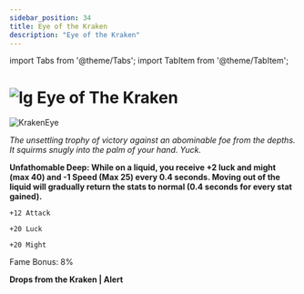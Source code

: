 ```yaml
---
sidebar_position: 34
title: Eye of the Kraken
description: "Eye of the Kraken"
---
```


import Tabs from '@theme/Tabs';
import TabItem from '@theme/TabItem';

# ![lg](https://media.discordapp.net/attachments/1118235017550778448/1152808711153262622/Legendary_Bag.png?width=67&height=67) Eye of The Kraken

![KrakenEye](https://media.discordapp.net/attachments/1153114028852396122/1160387875129544814/Eye_Of_The_Kraken.png?ex=65347a6c&is=6522056c&hm=e0c51bb61ec459cb3b162f9576b19d9734e379f42bd880f67f0e15f088109856&=&width=130&height=1300)

<i>The unsettling trophy of victory against an abominable foe from the depths. It squirms snugly into the palm of your hand. Yuck.</i>

**Unfathomable Deep: While on a liquid, you receive +2 luck and might (max 40) and -1 Speed (Max 25) every 0.4 seconds. Moving out of the liquid will gradually return the stats to normal (0.4 seconds for every stat gained).**


    +12 Attack
    
    +20 Luck
    
    +20 Might
    
Fame Bonus: 8%



**Drops from the Kraken | Alert** 
